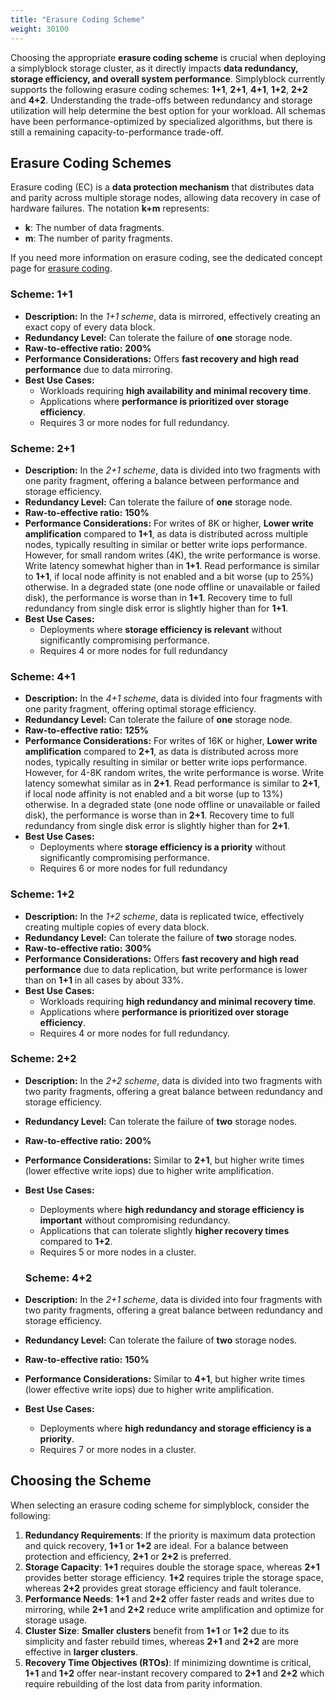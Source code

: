 ```yaml
---
title: "Erasure Coding Scheme"
weight: 30100
---
```


Choosing the appropriate **erasure coding scheme** is crucial when deploying a simplyblock storage cluster, as it
directly impacts **data redundancy, storage efficiency, and overall system performance**. Simplyblock currently supports
the following erasure coding schemes: **1+1**, **2+1**, **4+1**,  **1+2**, **2+2** and **4+2**. Understanding the trade-offs between
redundancy and storage utilization will help determine the best option for your workload. All schemas have been 
performance-optimized by specialized algorithms, but there is still a remaining capacity-to-performance trade-off.

## Erasure Coding Schemes

Erasure coding (EC) is a **data protection mechanism** that distributes data and parity across multiple storage nodes,
allowing data recovery in case of hardware failures. The notation **k+m** represents:

- **k**: The number of data fragments.
- **m**: The number of parity fragments.

If you need more information on erasure coding, see the dedicated concept page for
[erasure coding](../../architecture/concepts/erasure-coding.md).

### Scheme: 1+1

- **Description:** In the _1+1 scheme_, data is mirrored, effectively creating an exact copy of every data block.
- **Redundancy Level:** Can tolerate the failure of **one** storage node.
- **Raw-to-effective ratio:** **200%** 
- **Performance Considerations:** Offers **fast recovery and high read performance** due to data mirroring.
- **Best Use Cases:**
    - Workloads requiring **high availability and minimal recovery time**.
    - Applications where **performance is prioritized over storage efficiency**.
    - Requires 3 or more nodes for full redundancy.

### Scheme: 2+1

- **Description:** In the _2+1 scheme_, data is divided into two fragments with one parity fragment, offering a
  balance between performance and storage efficiency.
- **Redundancy Level:** Can tolerate the failure of **one** storage node.
- **Raw-to-effective ratio:** **150%** 
- **Performance Considerations:** For writes of 8K or higher, **Lower write amplification** compared to **1+1**, as data is distributed across multiple nodes, typically resulting in similar or better write iops performance. However, for small random writes (4K), the write performance is worse. Write latency somewhat higher than in **1+1**. Read performance is similar to **1+1**, if local node affinity is not enabled and a bit worse (up to 25%) otherwise. In a degraded state (one node offline or unavailable or failed disk), the performance is worse than in **1+1**. Recovery time to full redundancy from single disk error is slightly higher than for **1+1**.
- **Best Use Cases:**
    - Deployments where **storage efficiency is relevant** without significantly compromising performance.
    - Requires 4 or more nodes for full redundancy  


### Scheme: 4+1

- **Description:** In the _4+1 scheme_, data is divided into four fragments with one parity fragment, offering
  optimal storage efficiency.
- **Redundancy Level:** Can tolerate the failure of **one** storage node.
- **Raw-to-effective ratio:** **125%** 
- **Performance Considerations:** For writes of 16K or higher, **Lower write amplification** compared to **2+1**, as data is distributed across more nodes, typically resulting in similar or better write iops performance. However, for 4-8K random writes, the write performance is worse. Write latency somewhat similar as in **2+1**. Read performance is similar to **2+1**, if local node affinity is not enabled and a bit worse (up to 13%) otherwise. In a degraded state (one node offline or unavailable or failed disk), the performance is worse than in **2+1**. Recovery time to full redundancy from single disk error is slightly higher than for **2+1**.
- **Best Use Cases:**
    - Deployments where **storage efficiency is a priority** without significantly compromising performance.
    - Requires 6 or more nodes for full redundancy

### Scheme: 1+2

- **Description:** In the _1+2 scheme_, data is replicated twice, effectively creating multiple copies of every data block.
- **Redundancy Level:** Can tolerate the failure of **two** storage nodes.
- **Raw-to-effective ratio:** **300%** 
- **Performance Considerations:** Offers **fast recovery and high read performance** due to data replication, but write performance is lower than on **1+1** in all cases by about 33%.
- **Best Use Cases:**
    - Workloads requiring **high redundancy and minimal recovery time**.
    - Applications where **performance is prioritized over storage efficiency**.
    - Requires 4 or more nodes for full redundancy.

### Scheme: 2+2

- **Description:** In the _2+2 scheme_, data is divided into two fragments with two parity fragments, offering a great
  balance between redundancy and storage efficiency.
- **Redundancy Level:** Can tolerate the failure of **two** storage nodes.
- **Raw-to-effective ratio:** **200%**
- **Performance Considerations:** Similar to **2+1**, but higher write times (lower effective write iops) due to higher write amplification.
- **Best Use Cases:**
    - Deployments where **high redundancy and storage efficiency is important** without compromising redundancy.
    - Applications that can tolerate slightly **higher recovery times** compared to **1+2**.
    - Requires 5 or more nodes in a cluster.
 
  ### Scheme: 4+2

- **Description:** In the _2+1 scheme_, data is divided into four fragments with two parity fragments, offering a great
  balance between redundancy and storage efficiency.
- **Redundancy Level:** Can tolerate the failure of **two** storage nodes.
- **Raw-to-effective ratio:** **150%**
- **Performance Considerations:** Similar to **4+1**, but higher write times (lower effective write iops)  due to higher write amplification.
- **Best Use Cases:**
    - Deployments where **high redundancy and storage efficiency is a priority**.
    - Requires 7 or more nodes in a cluster.

## Choosing the Scheme

When selecting an erasure coding scheme for simplyblock, consider the following:

1. **Redundancy Requirements**: If the priority is maximum data protection and quick recovery, **1+1** or **1+2** are ideal. For a
   balance between protection and efficiency, **2+1** or **2+2** is preferred.
2. **Storage Capacity**: **1+1** requires double the storage space, whereas **2+1** provides better storage efficiency. **1+2** requires triple the storage space, whereas **2+2** provides great storage efficiency and fault tolerance.
3. **Performance Needs**: **1+1** and **2+2** offer faster reads and writes due to mirroring, while **2+1** and **2+2** reduce write amplification and optimize for storage usage.
4. **Cluster Size**: **Smaller clusters** benefit from **1+1** or **1+2** due to its simplicity and faster rebuild times, whereas **2+1** and **2+2** are more effective in **larger clusters**.
5. **Recovery Time Objectives (RTOs)**: If minimizing downtime is critical, **1+1** and **1+2** offer near-instant recovery compared to **2+1** and **2+2** which require rebuilding of the lost data from parity information.
